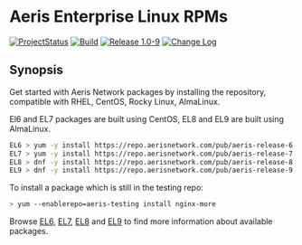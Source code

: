 # Aeris Enterprise Linux RPMs

[![ProjectStatus](https://img.shields.io/badge/status-active-brightgreen.svg)](#)
[![Build](https://img.shields.io/travis/com/karljohns0n/pkg-aeris-release/master.svg)](https://app.travis-ci.com/github/karljohns0n/pkg-aeris-release)
[![Release 1.0-9](https://img.shields.io/badge/release-1.0--9-success.svg)](#)
[![Change Log](https://img.shields.io/badge/change-log-blue.svg?style=flat)](https://repo.aerisnetwork.com/stable/el/7/x86_64/repoview/aeris-release.html)

## Synopsis

Get started with Aeris Network packages by installing the repository, compatible with RHEL, CentOS, Rocky Linux, AlmaLinux.

El6 and EL7 packages are built using CentOS, EL8 and EL9 are built using AlmaLinux.

```bash
EL6 > yum -y install https://repo.aerisnetwork.com/pub/aeris-release-6.rpm
EL7 > yum -y install https://repo.aerisnetwork.com/pub/aeris-release-7.rpm
EL8 > dnf -y install https://repo.aerisnetwork.com/pub/aeris-release-8.rpm
EL9 > dnf -y install https://repo.aerisnetwork.com/pub/aeris-release-9.rpm
```

To install a package which is still in the testing repo:

```bash
> yum --enablerepo=aeris-testing install nginx-more
```

Browse [EL6](https://repo.aerisnetwork.com/stable/el/6/x86_64/), [EL7](https://repo.aerisnetwork.com/stable/el/7/x86_64/), [EL8](https://repo.aerisnetwork.com/stable/el/8/x86_64/) and [EL9](https://repo.aerisnetwork.com/stable/el/9/x86_64/) to find more information about available packages.
